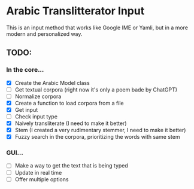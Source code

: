 # Arabic Translitterator Input
This is an input method that works like Google IME or Yamli, but in a more modern and personalized way.

## TODO:

### In the core...
- [x] Create the Arabic Model class
- [ ] Get textual corpora (right now it's only a poem bade by ChatGPT)
- [ ] Normalize corpora
- [x] Create a function to load corpora from a file
- [x] Get input
- [ ] Check input type
- [x] Naively transliterate (I need to make it better)
- [x] Stem (I created a very rudimentary stemmer, I need to make it better)
- [x] Fuzzy search in the corpora, prioritizing the words with same stem

### GUI...
- [ ] Make a way to get the text that is being typed
- [ ] Update in real time
- [ ] Offer multiple options
